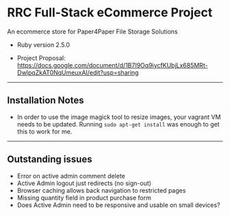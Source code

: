 # RRC Full-Stack eCommerce Project

An ecommerce store for Paper4Paper File Storage Solutions

* Ruby version 2.5.0

* Project Proposal: https://docs.google.com/document/d/1B7I9Oq9iycfKUbjLx685MRt-DwlpqZkAT0NqUmeuxAI/edit?usp=sharing
---

## Installation Notes
 * In order to use the image magick tool to resize images, your vagrant VM needs to be updated. 
 Running `sudo apt-get install` was enough to get this to work for me.
---

## Outstanding issues
* Error on active admin comment delete
* Active Admin logout just redirects (no sign-out)
* Browser caching allows back navigation to restricted pages
* Missing quantity field in product purchase form
* Does Active Admin need to be responsive and usable on small devices?
